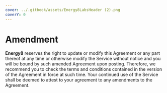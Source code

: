 ```yaml
---
cover: ../.gitbook/assets/Energy8LabsHeader (2).png
coverY: 0
---
```


# Amendment

**Energy8** reserves the right to update or modify this Agreement or any part thereof at any time or otherwise modify the Service without notice and you will be bound by such amended Agreement upon posting. Therefore, we recommend you to check the terms and conditions contained in the version of the Agreement in force at such time. Your continued use of the Service shall be deemed to attest to your agreement to any amendments to the Agreement.
